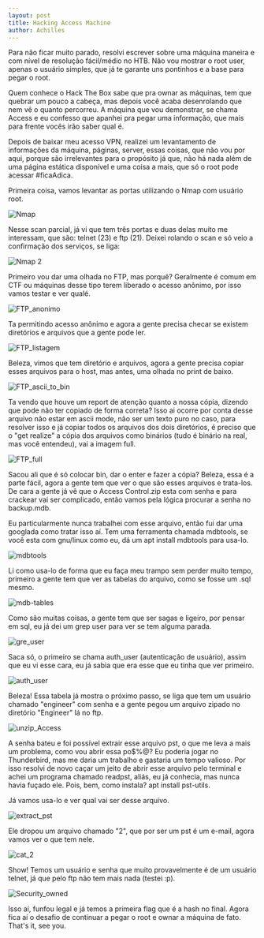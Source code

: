 ```yaml
---
layout: post
title: Hacking Access Machine
author: Achilles
---
```


Para não ficar muito parado, resolvi escrever sobre uma máquina maneira e com nível de resolução fácil/médio no HTB. Não vou mostrar o root user, apenas o usuário simples, que já te garante uns pontinhos e a base para pegar o root.

Quem conhece o Hack The Box sabe que pra ownar as máquinas, tem que quebrar um pouco a cabeça, mas depois você acaba desenrolando que nem vê o quanto percorreu. A máquina que vou demonstrar, se chama Access e eu confesso que apanhei pra pegar uma informação, que mais para frente vocês irão saber qual é.

Depois de baixar meu acesso VPN, realizei um levantamento de informações da máquina, páginas, server, essas coisas, que não vou por aqui, porque são irrelevantes para o propósito já que, não há nada além de uma página estática disponível e uma coisa a mais, que só o root pode acessar #ficaAdica.

Primeira coisa, vamos levantar as portas utilizando o Nmap com usuário root.

![Nmap](/images/nmap.png)

Nesse scan parcial, já vi que tem três portas e duas delas muito me interessam, que são: telnet (23) e ftp (21). Deixei rolando o scan e só veio a confirmação dos serviços, se liga:

![Nmap 2](/images/nmap-2.png)

Primeiro vou dar uma olhada no FTP, mas porquê? Geralmente é comum em CTF ou máquinas desse tipo terem liberado o acesso anônimo, por isso vamos testar e ver qualé.

![FTP_anonimo](/images/ftp-1.png)

Ta permitindo acesso anônimo e agora a gente precisa checar se existem diretórios e arquivos que a gente pode ler.

![FTP_listagem](/images/ftp-2.png)

Beleza, vimos que tem diretório e arquivos, agora a gente precisa copiar esses arquivos para o host, mas antes, uma olhada no print de baixo.

![FTP_ascii_to_bin](/images/ftp-ascii-bin.png)

Ta vendo que houve um report de atenção quanto a nossa cópia, dizendo que pode não ter copiado de forma correta? Isso ai ocorre por conta desse arquivo não estar em ascii mode, não ser um texto puro no caso, para resolver isso e já copiar todos os arquivos dos dois diretórios, é preciso que o "get realize" a cópia dos arquivos como binários (tudo é binário na real, mas você entendeu), vai a imagem full.

![FTP_full](/images/ftp-full.png)

Sacou ali que é só colocar bin, dar o enter e fazer a cópia? Beleza, essa é a parte fácil, agora a gente tem que ver o que são esses arquivos e trata-los. De cara a gente já vê que o Access Control.zip esta com senha e para crackear vai ser complicado, então vamos pela lógica procurar a senha no backup.mdb.

Eu particularmente nunca trabalhei com esse arquivo, então fui dar uma googlada como tratar isso aí. Tem uma ferramenta chamada mdbtools, se você esta com gnu/linux como eu, dá um apt install mdbtools para usa-lo.

![mdbtools](/images/mdbtools.png)

Li como usa-lo de forma que eu faça meu trampo sem perder muito tempo, primeiro a gente tem que ver as tabelas do arquivo, como se fosse um .sql mesmo.

![mdb-tables](/images/tables.png)

Como são muitas coisas, a gente tem que ser sagas e ligeiro, por pensar em sql, eu já dei um grep user para ver se tem alguma parada.

![gre_user](/images/tables-2.png)

Saca só, o primeiro se chama auth_user (autenticação de usuário), assim que eu vi esse cara, eu já sabia que era esse que eu tinha que ver primeiro.

![auth_user](/images/auth_user.png)

Beleza! Essa tabela já mostra o próximo passo, se liga que tem um usuário chamado "engineer" com senha e a gente pegou um arquivo zipado no diretório "Engineer" lá no ftp.

![unzip_Access](/images/unzipA.png)

A senha bateu e foi possível extrair esse arquivo pst, o que me leva a mais um problema, como vou abrir essa po$%@? Eu poderia jogar no Thunderbird, mas me daria um trabalho e gastaria um tempo valioso. Por isso resolvi de novo caçar um jeito de abrir esse arquivo pelo terminal e achei um programa chamado readpst, aliás, eu já conhecia, mas nunca havia fuçado ele. Pois, bem, como instala? apt install pst-utils.

Já vamos usa-lo e ver qual vai ser desse arquivo.

![extract_pst](/images/pst.png)

Ele dropou um arquivo chamado "2", que por ser um pst é um e-mail, agora vamos ver o que tem nele.

![cat_2](/images/usertel.png)

Show! Temos um usuário e senha que muito provavelmente é de um usuário telnet, já que pelo ftp não tem mais nada (testei :p).

![Security_owned](/images/owned-user.png)

Isso aí, funfou legal e já temos a primeira flag que é a hash no final. Agora fica aí o desafio de continuar a pegar o root e ownar a máquina de fato. That's it, see you.
